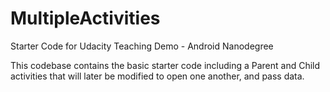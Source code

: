 # MultipleActivities
Starter Code for Udacity Teaching Demo - Android Nanodegree

This codebase contains the basic starter code including a Parent and Child activities that will later be modified to open one another, and pass data. 
